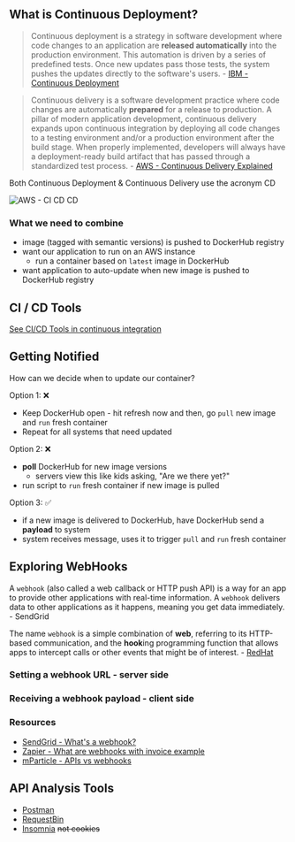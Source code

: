 ## What is Continuous Deployment?

> Continuous deployment is a strategy in software development where code changes to an application are **released automatically** into the production environment. This automation is driven by a series of predefined tests. Once new updates pass those tests, the system pushes the updates directly to the software's users. - [IBM - Continuous Deployment](https://www.ibm.com/topics/continuous-deployment)

> Continuous delivery is a software development practice where code changes are automatically **prepared** for a release to production. A pillar of modern application development, continuous delivery expands upon continuous integration by deploying all code changes to a testing environment and/or a production environment after the build stage. When properly implemented, developers will always have a deployment-ready build artifact that has passed through a standardized test process. - [AWS - Continuous Delivery Explained](https://aws.amazon.com/devops/continuous-delivery/)

Both Continuous Deployment & Continuous Delivery use the acronym CD

![AWS - CI CD CD](https://d1.awsstatic.com/product-marketing/DevOps/continuous_delivery.4f4cddb8556e2b1a0ca0872ace4d5fe2f68bbc58.png)

### What we need to combine

- image (tagged with semantic versions) is pushed to DockerHub registry
- want our application to run on an AWS instance
    - run a container based on `latest` image in DockerHub
- want application to auto-update when new image is pushed to DockerHub registry

## CI / CD Tools

[See CI/CD Tools in continuous integration](continuous-integration.md#ci--cd-tools)

## Getting Notified

How can we decide when to update our container?

Option 1: :x:
- Keep DockerHub open - hit refresh now and then, go `pull` new image and `run` fresh container
- Repeat for all systems that need updated

Option 2: :x:
- **poll** DockerHub for new image versions
    - servers view this like kids asking, "Are we there yet?"
- run script to `run` fresh container if new image is pulled

Option 3: :white_check_mark:
- if a new image is delivered to DockerHub, have DockerHub send a **payload** to system
- system receives message, uses it to trigger `pull` and `run` fresh container 

## Exploring WebHooks

A `webhook` (also called a web callback or HTTP push API) is a way for an app to provide other applications with real-time information. A `webhook` delivers data to other applications as it happens, meaning you get data immediately. - SendGrid

The name `webhook` is a simple combination of **web**, referring to its HTTP-based communication, and the **hook**ing programming function that allows apps to intercept calls or other events that might be of interest. - [RedHat](https://www.redhat.com/en/topics/automation/what-is-a-webhook)

### Setting a webhook URL - server side



### Receiving a webhook payload - client side

### Resources

- [SendGrid - What's a webhook?](https://sendgrid.com/blog/whats-webhook/)
- [Zapier - What are webhooks with invoice example](https://zapier.com/blog/what-are-webhooks/)
- [mParticle - APIs vs webhooks](https://www.mparticle.com/blog/apis-vs-webhooks/)

## API Analysis Tools

- [Postman](https://www.postman.com/)
- [RequestBin](https://requestbin.com/)
- [Insomnia](https://insomnia.rest/) ~~not cookies~~